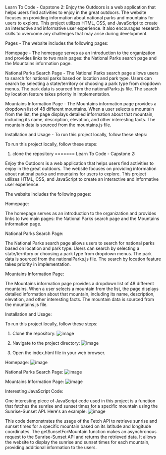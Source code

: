 Learn To Code - Capstone 2: Enjoy the Outdoors is a web application that helps users find activities to enjoy in the great outdoors. The website focuses on providing information about national parks and mountains for users to explore. This project utilizes HTML, CSS, and JavaScript to create an interactive and informative user experience. It also encourages research skills to overcome any challenges that may arise during development.
 
Pages -
The website includes the following pages:
 
Homepage -
The homepage serves as an introduction to the organization and provides links to two main pages: the National Parks search page and the Mountains information page.

 
National Parks Search Page -
The National Parks search page allows users to search for national parks based on location and park type. Users can search by selecting a state/territory or choosing a park type from dropdown menus. The park data is sourced from the nationalParks.js file. The search by location feature takes priority in implementation.
 
Mountains Information Page -
The Mountains information page provides a dropdown list of 48 different mountains. When a user selects a mountain from the list, the page displays detailed information about that mountain, including its name, description, elevation, and other interesting facts. The mountain data is sourced from the mountains.js file.
 
Installation and Usage -
To run this project locally, follow these steps:
 
To run this project locally, follow these steps:

1. clone the repository
=======
Learn To Code - Capstone 2: 

Enjoy the Outdoors is a web application that helps users find activities to enjoy in the great outdoors. The website focuses on providing information about national parks and mountains for users to explore. This project utilizes HTML, CSS, and JavaScript to create an interactive and informative user experience.
 
The website includes the following pages:
 
Homepage:

The homepage serves as an introduction to the organization and provides links to two main pages: the National Parks search page and the Mountains information page.

 
National Parks Search Page:

The National Parks search page allows users to search for national parks based on location and park type. Users can search by selecting a state/territory or choosing a park type from dropdown menus. The park data is sourced from the nationalParks.js file. The search by location feature takes priority in implementation.
 
Mountains Information Page:

The Mountains information page provides a dropdown list of 48 different mountains. When a user selects a mountain from the list, the page displays detailed information about that mountain, including its name, description, elevation, and other interesting facts. The mountain data is sourced from the mountains.js file.
 
Installation and Usage:

To run this project locally, follow these steps:

1. Clone the repository:
 ![image](https://github.com/imalicx/EnjoyTheOutdoors2/assets/130395112/cbcc81f7-f8b5-47c9-a018-fb77fb8c6109)

2. Navigate to the project directory:
 ![image](https://github.com/imalicx/EnjoyTheOutdoors2/assets/130395112/712e7670-0c27-47e6-8495-28d430942224)
3. Open the index.html file in your web browser.
 
 
Homepage:
 ![image](https://github.com/imalicx/EnjoyTheOutdoors2/assets/130395112/34e0d7be-f9b4-44bc-923c-d99b05fb9c12)

National Parks Search Page:
 ![image](https://github.com/imalicx/EnjoyTheOutdoors2/assets/130395112/608cb28d-4ab5-4a36-b57e-6bb19de145cf)

Mountains Information Page:
 ![image](https://github.com/imalicx/EnjoyTheOutdoors2/assets/130395112/f5f419a2-35a7-4141-b1a6-5e41da4fc0da)

 
Interesting JavaScript Code:

One interesting piece of JavaScript code used in this project is a function that fetches the sunrise and sunset times for a specific mountain using the Sunrise-Sunset API. Here's an example:
![image](https://github.com/imalicx/EnjoyTheOutdoors2/assets/130395112/ca47755c-3d44-41d1-8f8f-d6ac832460fc)
 
 This code demonstrates the usage of the Fetch API to retrieve sunrise and sunset times for a specific mountain based on its latitude and longitude coordinates. The getSunsetForMountain function makes an asynchronous request to the Sunrise-Sunset API and returns the retrieved data. It allows the website to display the sunrise and sunset times for each mountain, providing additional information to the users.

